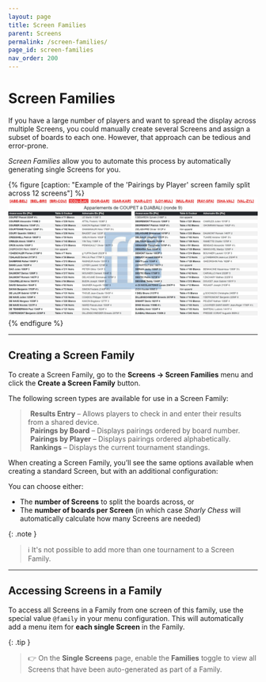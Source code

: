 ```yaml
---
layout: page
title: Screen Families
parent: Screens
permalink: /screen-families/
page_id: screen-families
nav_order: 200
---
```


# Screen Families

If you have a large number of players and want to spread the display across multiple Screens, you could manually create several Screens and assign a subset of boards to each one.
However, that approach can be tedious and error-prone.

_Screen Families_ allow you to automate this process by automatically generating single Screens for you.

{% figure [caption: "Example of the 'Pairings by Player' screen family split across 12 screens"] %}
![Example of the 'Pairings by Player' screen family split across 12 screens](/assets/images/players-screen.jpg)
{% endfigure %}

---

## Creating a Screen Family

To create a Screen Family, go to the **Screens → Screen Families** menu and click the **Create a Screen Family** button.

The following screen types are available for use in a Screen Family:

> <i class="bi-pencil" style="padding-right: 0.3rem"></i> **Results Entry** – Allows players to check in and enter their results from a shared device.<br />
> <i class="bi-card-list" style="padding-right: 0.3rem"></i> **Pairings by Board** – Displays pairings ordered by board number.<br />
> <i class="bi-people" style="padding-right: 0.3rem"></i> **Pairings by Player** – Displays pairings ordered alphabetically.<br />
> <i class="bi-trophy" style="padding-right: 0.3rem"></i> **Rankings** – Displays the current tournament standings.<br />

When creating a Screen Family, you’ll see the same options available when creating a standard Screen, but with an additional configuration:

You can choose either:

- The **number of Screens** to split the boards across, or
- The **number of boards per Screen** (in which case _Sharly Chess_ will automatically calculate how many Screens are needed)

{: .note }
> :information_source: It's not possible to add more than one tournament to a Screen Family.

---

## Accessing Screens in a Family

To access all Screens in a Family from one screen of this family, use the special value `@family` in your menu configuration. This will automatically add a menu item for **each single Screen** in the Family.

{: .tip }
> :point_right: On the **Single Screens** page, enable the **Families** toggle to view all Screens that have been auto-generated as part of a Family.

